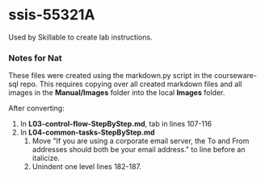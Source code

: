 # ssis-55321A

Used by Skillable to create lab instructions.

### Notes for Nat
These files were created using the markdown.py script in the courseware-sql repo.
This requires copying over all created markdown files and all images in the **Manual/Images** folder into the local **Images** folder.

After converting:
1. In **L03-control-flow-StepByStep.md**, tab in lines 107-116
2. In **L04-common-tasks-StepByStep.md**
   1. Move "If you are using a corporate email server, the To and From addresses should both be your email address." to line before an italicize.
   2. Unindent one level lines 182-187.